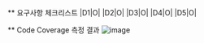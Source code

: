 ** 요구사항 체크리스트
|D1|O|
|D2|O|
|D3|O|
|D4|O|
|D5|O|

** Code Coverage 측정 결과
![image](https://github.com/user-attachments/assets/4953dbc1-3901-46fa-8b30-bd83e04c0833)
